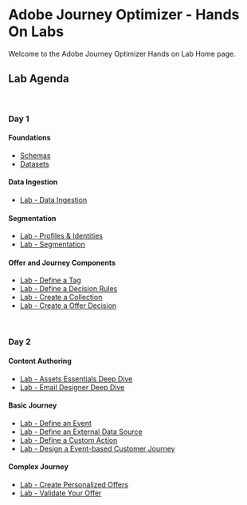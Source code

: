 # Adobe Journey Optimizer - Hands On Labs

Welcome to the Adobe Journey Optimizer Hands on Lab Home page.

## Lab Agenda

&nbsp;

### Day 1

#### Foundations

- [Schemas](Foundations/Schemas.md)
- [Datasets](Foundations/Datasets.md)

#### Data Ingestion

- [Lab - Data Ingestion](Foundations/Ingestion.md)

#### Segmentation

- [Lab - Profiles & Identities ](Foundations/Profiles.md)
- [Lab - Segmentation](Foundations/Segments.md)

#### Offer and Journey Components

- [Lab - Define a Tag](Offer%20Decisioning%20Engine/Exercise1-Tags.md)
- [Lab - Define a Decision Rules](Offer%20Decisioning%20Engine/Exercise3-DecisionRules.md)
- [Lab - Create a Collection](Offer%20Decisioning%20Engine/Exercise6-Collections.md)
- [Lab - Create a Offer Decision](Offer%20Decisioning%20Engine/Exercise7-OfferActivity.md)

&nbsp;

### Day 2

#### Content Authoring

- [Lab - Assets Essentials Deep Dive](Content%20Authoring/Assets%20Essentials%20Deep%20Dive.md)
- [Lab - Email Designer Deep Dive](Content%20Authoring/Email%20Designer%20Deep%20Dive.md)

#### Basic Journey

- [Lab - Define an Event](Journey%20Orchestration/Exercise1-Events.md)
- [Lab - Define an External Data Source](Journey%20Orchestration/Exercise2-DataSources.md)
- [Lab - Define a Custom Action](Journey%20Orchestration/Exercise3-Action.md)
- [Lab - Design a Event-based Customer Journey](Journey%20Orchestration/Exercise4-Journey.md)

#### Complex Journey

- [Lab - Create Personalized Offers](Exercise4-PersonalizedOffers.md)
- [Lab - Validate Your Offer ](Offer%20Decisioning%20Engine/Exercise8-ValidateOffer.md)
